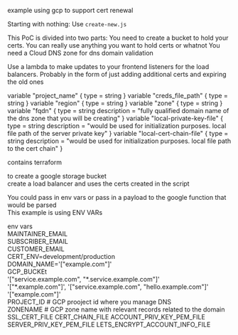 example using gcp to support cert renewal  


Starting with nothing:
Use `create-new.js`  

This PoC is divided into two parts:
You need to create a bucket to hold your certs.
You can really use anything you want to hold certs or whatnot
You need a Cloud DNS zone for dns domain validation



Use a lambda to make updates to your frontend listeners for the load balancers. Probably in the form of just adding additional certs and expiring the old ones

variable "project_name" {
        type = string
}
variable "creds_file_path" {
        type = string
}
variable "region" {
        type = string
}
variable "zone" {
        type = string
}
variable "fqdn" {
        type = string
        description = "fully qualified domain name of the dns zone that you will be creating"
}
variable "local-private-key-file" {
        type = string
        description = "would be used for initialization purposes. local file path of the server private key"
}
variable "local-cert-chain-file" {
        type = string
        description = "would be used for initialization purposes. local file path to the cert chain"
}



contains terraform  

to create a google storage bucket  
create a load balancer and uses the certs created in the script  


You could pass in env vars or pass in a payload to the google function that would be parsed  
This example is using ENV VARs  

env vars  
MAINTAINER_EMAIL  
SUBSCRIBER_EMAIL  
CUSTOMER_EMAIL  
CERT_ENV=development/production  
DOMAIN_NAME='["example.com"]'  
GCP_BUCKEt  
'["service.example.com", "\*.service.example.com"]'  
'["\*.example.com"]', '["service.example.com", "hello.example.com"]' '["example.com"]'  
PROJECT_ID # GCP prooject id where you manage DNS  
ZONENAME # GCP zone name with relevant records related to the domain  
SSL_CERT_FILE
CERT_CHAIN_FILE
ACCOUNT_PRIV_KEY_PEM_FILE
SERVER_PRIV_KEY_PEM_FILE
LETS_ENCRYPT_ACCOUNT_INFO_FILE
